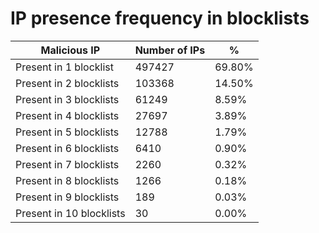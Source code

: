 # IP presence frequency in blocklists
| Malicious IP | Number of IPs | % |
|----|----|----|
| Present in 1 blocklist | 497427 | 69.80% |
| Present in 2 blocklists | 103368 | 14.50% |
| Present in 3 blocklists | 61249 | 8.59% |
| Present in 4 blocklists | 27697 | 3.89% |
| Present in 5 blocklists | 12788 | 1.79% |
| Present in 6 blocklists | 6410 | 0.90% |
| Present in 7 blocklists | 2260 | 0.32% |
| Present in 8 blocklists | 1266 | 0.18% |
| Present in 9 blocklists | 189 | 0.03% |
| Present in 10 blocklists | 30 | 0.00% |
